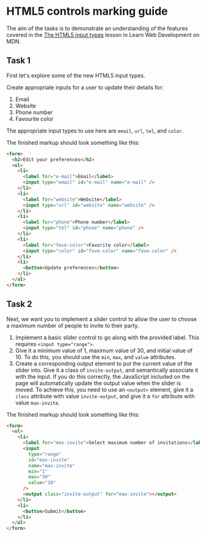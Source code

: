 # HTML5 controls marking guide

The aim of the tasks is to demonstrate an understanding of the features covered in the [The HTML5 input types](https://wiki.developer.mozilla.org/en-US/docs/Learn/Forms/HTML5_input_types) lesson in Learn Web Development on MDN.

## Task 1

First let's explore some of the new HTML5 input types.

Create appropriate inputs for a user to update their details for:

1. Email
2. Website
3. Phone number
4. Favourite color

The appropriate input types to use here are `email`, `url`, `tel`, and `color`.

The finished markup should look something like this:

```html
<form>
  <h2>Edit your preferences</h2>
  <ul>
    <li>
      <label for="e-mail">Email</label>
      <input type="email" id="e-mail" name="e-mail" />
    </li>
    <li>
      <label for="website">Website</label>
      <input type="url" id="website" name="website" />
    </li>
    <li>
      <label for="phone">Phone number</label>
      <input type="tel" id="phone" name="phone" />
    </li>
    <li>
      <label for="fave-color">Favorite color</label>
      <input type="color" id="fave-color" name="fave-color" />
    </li>
    <li>
      <button>Update preferences</button>
    </li>
  </ul>
</form>
```

## Task 2

Next, we want you to implement a slider control to allow the user to choose a maximum number of people to invite to their party.

1. Implement a basic slider control to go along with the provided label. This requires `<input type="range">`.
2. Give it a minimum value of 1, maximum value of 30, and initial value of 10. To do this, you should use the `min`, `max`, and `value` attributes.
3. Create a corresponding output element to put the current value of the slider into. Give it a class of `invite-output`, and semantically associate it with the input. If you do this correctly, the JavaScript included on the page will automatically update the output value when the slider is moved. To achieve this, you need to use an `<output>` element, give it a `class` attribute with value `invite-output`, and give it a `for` attribute with value `max-invite`.

The finished markup should look something like this:

```html
<form>
  <ul>
    <li>
      <label for="max-invite">Select maximum number of invitations</label>
      <input
        type="range"
        id="max-invite"
        name="max-invite"
        min="1"
        max="30"
        value="10"
      />
      <output class="invite-output" for="max-invite"></output>
    </li>
    <li>
      <button>Submit</button>
    </li>
  </ul>
</form>
```
